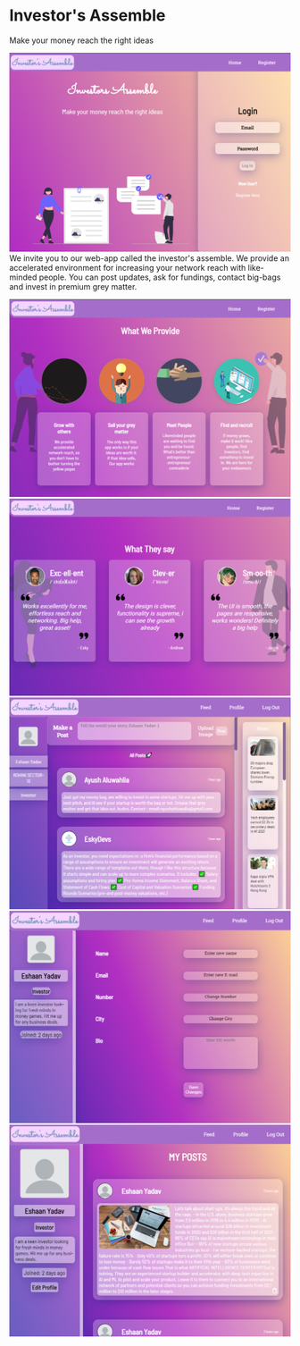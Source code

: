# Investor's Assemble
Make your money reach the right ideas

![](snapshots/ss1.png)
We invite you to our web-app called the investor's assemble. We provide an accelerated environment for increasing your network reach with like-minded people. You can post updates, ask for fundings, contact big-bags and invest in premium grey matter.

![](snapshots/ss2.png)
![](snapshots/ss3.png)
![](snapshots/ss7.png)
![](snapshots/ss5.png)
![](snapshots/ss6.png)
